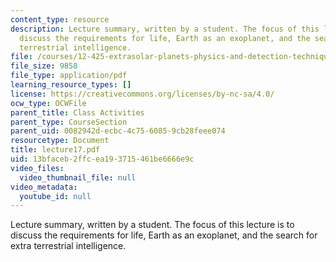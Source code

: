 ```yaml
---
content_type: resource
description: Lecture summary, written by a student. The focus of this lecture is to
  discuss the requirements for life, Earth as an exoplanet, and the search for extra
  terrestrial intelligence.
file: /courses/12-425-extrasolar-planets-physics-and-detection-techniques-fall-2007/13bfaceb2ffcea193715461be6666e9c_lecture17.pdf
file_size: 9858
file_type: application/pdf
learning_resource_types: []
license: https://creativecommons.org/licenses/by-nc-sa/4.0/
ocw_type: OCWFile
parent_title: Class Activities
parent_type: CourseSection
parent_uid: 0082942d-ecbc-4c75-6085-9cb28feee074
resourcetype: Document
title: lecture17.pdf
uid: 13bfaceb-2ffc-ea19-3715-461be6666e9c
video_files:
  video_thumbnail_file: null
video_metadata:
  youtube_id: null
---
```

Lecture summary, written by a student. The focus of this lecture is to discuss the requirements for life, Earth as an exoplanet, and the search for extra terrestrial intelligence.